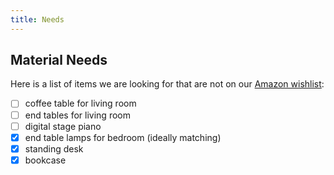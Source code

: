 ```yaml
---
title: Needs
---
```


## Material Needs

Here is a list of items we are looking for that are not on our [Amazon wishlist](https://www.amazon.com/hz/wishlist/ls/2LL3FYQESWG0U):

- [ ] coffee table for living room
- [ ] end tables for living room
- [ ] digital stage piano
- [x] end table lamps for bedroom (ideally matching)
- [x] standing desk
- [x] bookcase
